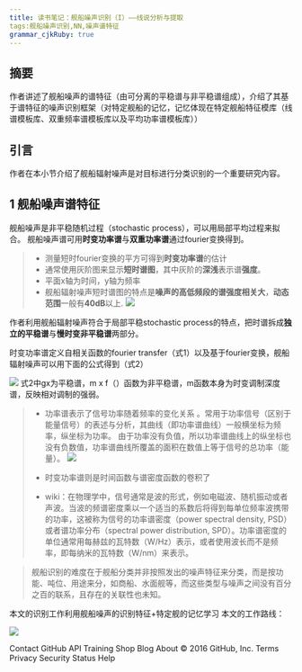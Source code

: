 ```yaml
---
title: 读书笔记：舰船噪声识别（I）——线说分析与提取 
tags:舰船噪声识别,NN,噪声谱特征
grammar_cjkRuby: true
---
```



## 摘要
作者讲述了舰船噪声的谱特征（由可分离的平稳谱与非平稳谱组成），介绍了其基于谱特征的噪声识别框架（对特定舰船的记忆，记忆体现在特定舰船特征模库（线谱模板库、双重频率谱模板库以及平均功率谱模板库））

## 引言
作者在本小节介绍了舰船辐射噪声是对目标进行分类识别的一个重要研究内容。

## 1 舰船噪声谱特征
舰船噪声是非平稳随机过程（stochastic process），可以用局部平均过程来拟合。
舰船噪声谱可用**时变功率谱**与**双重功率谱**通过fourier变换得到。
>- 测量短时fourier变换的平方可得到**时变功率谱**的估计
>- 通常使用灰阶图来显示**短时谱图**，其中灰阶的**深浅**表示谱**强度**。
>- 平面x轴为时间，y轴为频率
>- 舰船辐射噪声短时谱图的特点是**噪声的高低频段的谱强度相关大**，**动态范围**一般有**40dB**以上.
>![](http://2.im.guokr.com/WNg3e3xNwBnTGhMKF1RxMOaY2E0ITr9dwj7NvPAld3dRBAAATwIAAFBO.png?imageView2/1/w/605/h/324)


作者利用舰船辐射噪声符合于局部平稳stochastic process的特点，把时谱拆成**独立的平稳谱**与**慢时变非平稳谱**两部分。

时变功率谱定义自相关函数的fourier transfer（式1）以及基于fourier变换，舰船辐射噪声可以用下面的公式得到（式2）

![](http://ww4.sinaimg.cn/large/4542e63ejw1f7adbnhxzmj20pq052mxg.jpg)
式2中gx为平稳谱，m x f（）函数为非平稳谱，m函数本身为时变调制深度谱，反映相对调制的强弱。

>- 功率谱表示了信号功率随着频率的变化关系 。常用于功率信号（区别于能量信号）的表述与分析，其曲线（即功率谱曲线）一般横坐标为频率，纵坐标为功率。
>由于功率没有负值，所以功率谱曲线上的纵坐标也没有负数值，功率谱曲线所覆盖的面积在数值上等于信号的总功率（能量）。
>![](http://baike.baidu.com/pic/%E5%8A%9F%E7%8E%87%E8%B0%B1/6463147/0/9f510fb30f2442a75c7ba88fd243ad4bd11302a6?fr=lemma&ct=single)
>- 时变功率谱则是时间函数与谱密度函数的卷积了
>
>-  wiki：在物理学中，信号通常是波的形式，例如电磁波、随机振动或者声波。当波的频谱密度乘以一个适当的系数后将得到每单位频率波携带的功率，这被称为信号的功率谱密度（power spectral density, PSD）或者谱功率分布（spectral power distribution, SPD）。功率谱密度的单位通常用每赫兹的瓦特数（W/Hz）表示，或者使用波长而不是频率，即每纳米的瓦特数（W/nm）来表示。


>舰船识别的难度在于舰船分类并非按照发出的噪声特征来分类，而是按功能、吨位、用途来分，如商船、水面舰等，而这些类型与噪声之间没有百分之百的联系，且存在的关联性也未知。

本文的识别工作利用舰船噪声的识别特征+特定舰的记忆学习
本文的工作路线：

![](http://ww2.sinaimg.cn/large/4542e63ejw1f7aj8mkkuwj20m706nq3v.jpg)


  
  
  
  
Contact GitHub API Training Shop Blog About
© 2016 GitHub, Inc. Terms Privacy Security Status Help